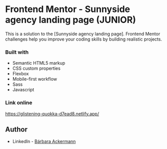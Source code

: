# Frontend Mentor - Sunnyside agency landing page (JUNIOR)

This is a solution to the [Sunnyside agency landing page]. 
Frontend Mentor challenges help you improve your coding skills by building realistic projects.

### Built with

- Semantic HTML5 markup
- CSS custom properties
- Flexbox
- Mobile-first workflow
- Sass
- Javascript

### Link online
https://glistening-quokka-d7ead8.netlify.app/

## Author

- LinkedIn - [Bárbara Ackermann](https://www.linkedin.com/in/barchuackermann/)